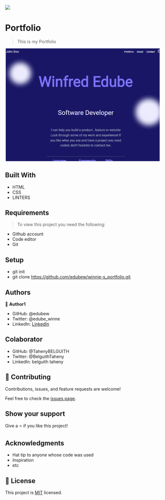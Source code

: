 ![](https://img.shields.io/badge/Microverse-blueviolet)

# Portfolio
> This is my Portfolio


![Screenshot](./IMG1/my-portolio.PNG/)

## Built With

- HTML
- CSS
- LINTERS

## Requirements

> To view this project you need the following:
- Github account
- Code editor
- Git

## Setup
- git init
- git clone https://github.com/edubew/winnie-s_portfolio.git


## Authors

👤 **Author1**

- GitHub: @edubew
- Twitter: @edube_winne
- LinkedIn: [LinkedIn](https://linkedin.com/in/winfred-edube-9820a422a/)

## Colaborator

- GitHub: @TahenyBELGUITH
- Twitter: @BelguithTaheny
- LinkedIn: belguith taheny

## 🤝 Contributing

Contributions, issues, and feature requests are welcome!

Feel free to check the [issues page](../../issues/).

## Show your support

Give a ⭐️ if you like this project!

## Acknowledgments

- Hat tip to anyone whose code was used
- Inspiration
- etc

## 📝 License

This project is [MIT](./MIT.md) licensed.
